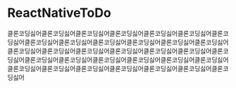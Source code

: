 # ReactNativeToDo
클론코딩싫어클론코딩싫어클론코딩싫어클론코딩싫어클론코딩싫어클론코딩싫어클론코딩싫어클론코딩싫어클론코딩싫어클론코딩싫어클론코딩싫어클론코딩싫어클론코딩싫어클론코딩싫어클론코딩싫어클론코딩싫어클론코딩싫어클론코딩싫어클론코딩싫어클론코딩싫어클론코딩싫어클론코딩싫어클론코딩싫어클론코딩싫어클론코딩싫어클론코딩싫어클론코딩싫어클론코딩싫어클론코딩싫어클론코딩싫어클론코딩싫어클론코딩싫어클론코딩싫어
